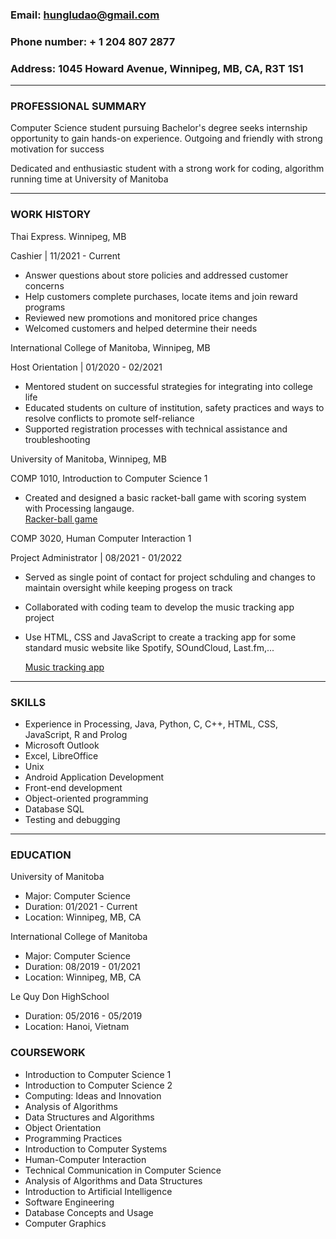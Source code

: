 ### Email: hungludao@gmail.com
### Phone number: + 1 204 807 2877
### Address: 1045 Howard Avenue, Winnipeg, MB, CA, R3T 1S1

****

### PROFESSIONAL SUMMARY 
   Computer Science student pursuing Bachelor's degree seeks internship opportunity to gain hands-on experience. Outgoing and friendly with strong motivation for success
    
   Dedicated and enthusiastic student with a strong work for coding, algorithm running time at University of Manitoba


****

### WORK HISTORY
  
   Thai Express. Winnipeg, MB
    
   Cashier  |   11/2021 - Current
   - Answer questions about store policies and addressed customer concerns
   - Help customers complete purchases, locate items and join reward programs
   - Reviewed new promotions and monitored price changes 
   - Welcomed customers and helped determine their needs

   International College of Manitoba, Winnipeg, MB
    
   Host Orientation  |  01/2020 - 02/2021
   - Mentored student on successful strategies for integrating into college life
   - Educated students on culture of institution, safety practices and ways to resolve conflicts to promote self-reliance
   - Supported registration processes with technical assistance and troubleshooting
    
   University of Manitoba, Winnipeg, MB

   COMP 1010, Introduction to Computer Science 1

   - Created and designed a basic racket-ball game with scoring system with Processing langauge.  
   [Racker-ball game](https://github.com/Luke1401/Racket-ball-game-with-scoring-system.git)

   COMP 3020, Human Computer Interaction 1
   
   Project Administrator  | 08/2021 - 01/2022
   - Served as single point of contact for project schduling and changes to maintain oversight while keeping progess on track
   - Collaborated with coding team to develop the music tracking app project
   - Use HTML, CSS and JavaScript to create a tracking app for some standard music website like Spotify, SOundCloud, Last.fm,...
     
     [Music tracking app](https://github.com/Luke1401/Music-tracking-app)

****

### SKILLS
- Experience in Processing, Java, Python, C, C++, HTML, CSS, JavaScript, R and Prolog
- Microsoft Outlook
- Excel, LibreOffice
- Unix
- Android Application Development 
- Front-end development
- Object-oriented programming
- Database SQL
- Testing and debugging

****

### EDUCATION

University of Manitoba
- Major: Computer Science
- Duration: 01/2021 - Current
- Location: Winnipeg, MB, CA

International College of Manitoba
- Major: Computer Science
- Duration: 08/2019 - 01/2021
- Location: Winnipeg, MB, CA

Le Quy Don HighSchool
- Duration: 05/2016 - 05/2019
- Location: Hanoi, Vietnam

### COURSEWORK
- Introduction to Computer Science 1
- Introduction to Computer Science 2
- Computing: Ideas and Innovation
- Analysis of Algorithms
- Data Structures and Algorithms
- Object Orientation
- Programming Practices
- Introduction to Computer Systems
- Human-Computer Interaction
- Technical Communication in Computer Science
- Analysis of Algorithms and Data Structures
- Introduction to Artificial Intelligence
- Software Engineering
- Database Concepts and Usage
- Computer Graphics
